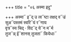 +++
title = "०६ अस्मा इदु"

+++
अस्मा᳓ इ᳓द् उ त्व᳓ष्टा तक्षद् व᳓ज्रं  
सुअ᳓पस्तमं स्वरि᳓यं र᳓णाय  
वृत्र᳓स्य चिद् · विद᳓द् ये᳓न म᳓र्म  
तुज᳓न्न् ई᳓शानस् तुजता᳓ कियेधाः᳓